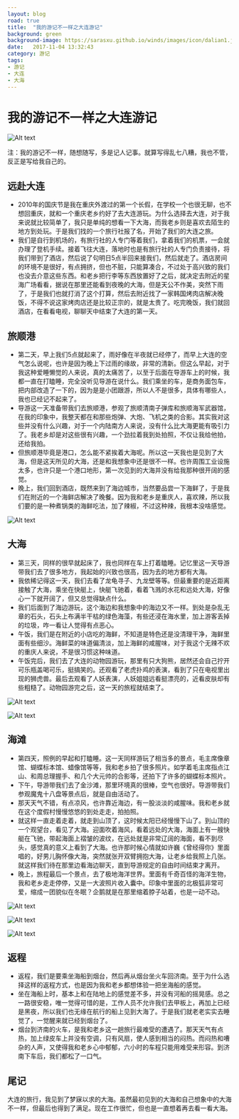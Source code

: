 ```yaml
---
layout: blog
road: true
title:  "我的游记不一样之大连游记"
background: green
background-image: https://sarasxu.github.io/winds/images/icon/dalian1.jpeg
date:   2017-11-04 13:32:43
category: 游记
tags:
- 游记
- 大连
- 大海
---
```


# 我的游记不一样之大连游记

![Alt text](https://sarasxu.github.io/winds/images/blog/dalian/dalian2.jpeg)

注：我的游记不一样，随想随写，多是记人记事。就算写得乱七八糟，我也不管，反正是写给我自己的。

## 远赴大连

* 2010年的国庆节是我在重庆外渡过的第一个长假，在学校一个也很无聊，也不想回重庆，就和一个重庆老乡约好了去大连游玩。为什么选择去大连，对于我来说就比较简单了，我只是单纯的想看一下大海，而我老乡则是喜欢去陌生的地方到处玩。于是我们找的一个旅行社报了名，开始了我们的大连之旅。
* 我们是自行到机场的，有旅行社的人专门等着我们，拿着我们的机票，一会就办理了登机手续。接着飞往大连，落地时也是有旅行社的人专门负责接待，将我们带到了酒店，然后说了句明日5点半回来接我们，然后就走了。酒店房间的环境不是很好，有点拥挤，但也不脏，只能算凑合，不过处于高兴致的我们也没去介意这些东西。和老乡把行李等东西放置好了之后，就决定去附近的星海广场看看，据说在那里还能看到夜晚的大海，但是天公不作美，突然下雨了，于是我们也就打消了这个打算，然后去附近找了一家韩国烤肉店解决晚饭，不得不说这家烤肉店还是比较正宗的，就是太贵了。吃完晚饭，我们就回酒店，在看看电视，聊聊天中结束了大连的第一天。

## 旅顺港

* 第二天，早上我们5点就起来了，雨好像在半夜就已经停了，而早上大连的空气怎么说呢，也许是因为晚上下过雨的缘故，非常的清新。但这么早起，对于我这种爱睡懒觉的人来说，真的太痛苦了，以至于后面在导游车上的时候，我都一直在打瞌睡，完全没听见导游在说什么。我们乘坐的车，是商务面包车，把内部改造了一下的，因为是是小团跟游，所以人不是很多，具体有哪些人，我也已经记不起来了。
* 导游这一天准备带我们去旅顺港，参观了旅顺清南子弹库和旅顺海军武器馆，在我的印象中，我整天都在和那些炮弹、大炮、飞机之类的合影。其实我对这些并没有什么兴趣，对于一个内陆南方人来说，没有什么比大海更能有吸引力了。我老乡却是对这些很有兴趣，一个劲拉着我到处拍照，不仅让我给他拍，还给我拍。
* 但旅顺港毕竟是港口，怎么能不紧挨着大海呢。所以这一天我也是见到了大海，但是这天所见的大海，还是和我想象中还是很不一样。也许周围工业设施太多，也许只是一个港口地形，第一次见到的大海并没有给我那种很开阔的感觉。
* 晚上，我们回到酒店，既然来到了海边城市，当然要品尝一下海鲜了，于是我们在附近的一个海鲜店解决了晚餐。因为我和老乡是重庆人，喜欢辣，所以我们要的是一种煮锅类的海鲜吃法，加了辣椒，不过这种辣，我根本没啥感觉。

![Alt text](https://sarasxu.github.io/winds/images/blog/dalian/lvshun.jpeg)

## 大海

* 第三天，同样的很早就起床了，我也同样在车上打着瞌睡。记忆里这一天导游带我们去了很多地方，我起始的兴致也很高，因为去的地方都有大海。
* 我依稀记得这一天，我们去看了龙龟寻子、九龙壁等等。但最重要的是近距离接触了大海，乘坐在快艇上，快艇飞驰着，看着飞溅的水花和远处大海，好像心一下就开阔了，但又总觉得缺点什么。
* 我们后面到了海边游玩，这个海边和我想象中的海边又不一样。到处是杂乱无章的石头，石头上布满半干枯的绿色海藻，有些还浸在海水里，加上游客丢掉的垃圾，咋一看让人觉得有点恶心。
* 午饭，我们是在附近的小店吃的海鲜，不知道是特色还是没清理干净，海鲜里面有些细沙。海鲜菜的味道偏清淡，加上海鲜的咸腥味，对于我这个无辣不欢的重庆人来说，不是很习惯这种味道。
* 午饭完后，我们去了大连的动物园游玩，那里有只大狗熊，居然还会自己拧开可乐瓶盖喝可乐，挺搞笑的。还观看了老虎扑鸡的表演，看到了只在电视里出现的狮虎兽。最后去观看了人妖表演，人妖姐姐远看挺漂亮的，近看皮肤却有些粗糙了。动物园游完之后，这一天的旅程就结束了。

![Alt text](https://sarasxu.github.io/winds/images/blog/dalian/shuihua.jpeg)

![Alt text](https://sarasxu.github.io/winds/images/blog/dalian/shitan.jpeg)

## 海滩

* 第四天，照例的早起和打瞌睡。这一天同样游玩了相当多的景点，毛主席像章馆、蝴蝶标本馆、蜡像馆等等，我和老乡拍了很多照片。如学着毛主席指点江山、和周总理握手、和几个大元帅的合影等，还拍下了许多的蝴蝶标本照片。
* 下午，导游带我们去了金沙滩，那里环境真的很棒，空气也很好。导游带我们参观魔鬼十八盘等景点后，就是自由活动了。
* 那天天气不错，有点凉风，也许靠近海边，有一股淡淡的咸腥味。我和老乡就在这个度假村慢慢悠悠的到处走走，拍拍照。
* 就这样一直走着走着，就走到山顶了，这时候太阳已经慢慢下山了。到山顶的一个观望台，看见了大海。迎面吹着海风，看着远处的大海，海面上有一艘快艇在飞驰，带起海面上褶皱的波纹，在远处就是非常辽阔的海面，看不到尽头，感觉真的意义上看到了大海。也许那时候心情就如许巍《曾经得你》里面唱的，好男儿胸怀像大海，突然就张开双臂拥抱大海，让老乡给我照上几张。就这样我们待在那里边看海边聊天，直到导游规定的自由时间结束才离开。
* 晚上，旅程最后一个景点，去了极地海洋世界。里面有千奇百怪的海洋生物，我和老乡走走停停，又是一大波照片收入囊中。印象中里面的北极狐非常可爱，缩成一团貌似在冬眠？企鹅就是在那里缩着脖子站着，也是一动不动。

![Alt text](https://sarasxu.github.io/winds/images/blog/dalian/jinshatan.jpeg)

![Alt text](https://sarasxu.github.io/winds/images/blog/dalian/beijihu.jpeg)

![Alt text](https://sarasxu.github.io/winds/images/blog/dalian/qie.jpeg)

## 返程

* 返程，我们是要乘坐海船到烟台，然后再从烟台坐火车回济南。至于为什么选择这样的返程方式，也是因为我和老乡都想体验一把坐海船的感觉。
* 坐在海船上时，基本上和在陆地上的感觉差不多，并没有河船的摇晃感。总之一路很安稳，唯一觉得可惜的是，工作人员不允许我们去甲板上，再加上已经是黑夜，所以我们也无缘在航行的船上见到大海了。于是我们就老老实实去睡觉了，一觉醒来就已经到烟台了。
* 烟台到济南的火车，是我和老乡这一趟旅行最难受的遭遇了。那天天气有点热，加上绿皮车上并没有空调，只有风扇，使人感到相当的闷热。而闷热和嘈杂的人声，又使得我和老乡心中郁郁，六小时的车程只能用难受来形容。到济南下车后，我们都松了一口气。

## 尾记

大连的旅行，我见到了梦寐以求的大海。虽然最初见到的大海和自己想象中的大海不一样，但最后也得到了满足。现在工作很忙，但也是一直想着再去看一看大海。